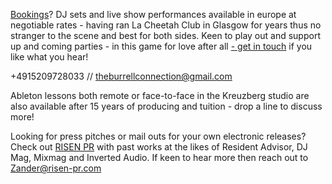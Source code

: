 [Bookings](https://ra.co/dj/theburrellconnection)? DJ sets and live show performances available in europe at negotiable rates - having ran La Cheetah Club in Glasgow for years thus no stranger to the scene and best for both sides. Keen to play out and support up and coming parties - in this game for love after all [\- get in touch](theburrellconnection@gmail.com) if you like what you hear! 

 +4915209728033 // [theburrellconnection@gmail.com](theburrellconnection@gmail.com)

Ableton lessons both remote or face-to-face in the Kreuzberg studio are also available after 15 years of producing and tuition - drop a line to discuss more! 

Looking for press pitches or mail outs for your own electronic releases? Check out [RISEN PR](https://risen-pr.com/) with past works at the likes of Resident Advisor, DJ Mag, Mixmag and Inverted Audio. If keen to hear more then reach out to Zander@risen-pr.com
